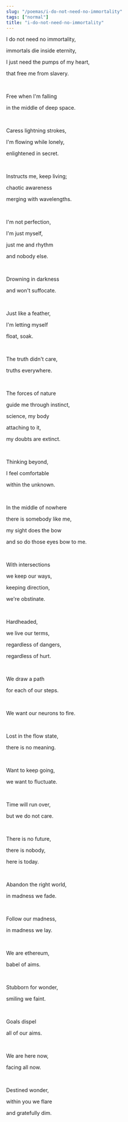 ```yaml
---
slug: "/poemas/i-do-not-need-no-immortality"
tags: ["normal"]
title: "i-do-not-need-no-immortality"
---
```

I do not need no immortality,

immortals die inside eternity,

I just need the pumps of my heart,

that free me from slavery.

&nbsp;

Free when I'm falling

in the middle of deep space.

&nbsp;

Caress lightning strokes,

I'm flowing while lonely,

enlightened in secret.

&nbsp;

Instructs me, keep living;

chaotic awareness

merging with wavelengths.

&nbsp;

I'm not perfection,

I'm just myself,

just me and rhythm

and nobody else.

&nbsp;

Drowning in darkness

and won't suffocate.

&nbsp;

Just like a feather,

I'm letting myself

float, soak.

&nbsp;

The truth didn't care,

truths everywhere.

&nbsp;

The forces of nature

guide me through instinct,

science, my body

attaching to it,

my doubts are extinct.

&nbsp;

Thinking beyond,

I feel comfortable

within the unknown.

&nbsp;

In the middle of nowhere

there is somebody like me,

my sight does the bow

and so do those eyes bow to me.

&nbsp;

With intersections

we keep our ways,

keeping direction,

we're obstinate.

&nbsp;

Hardheaded,

we live our terms,

regardless of dangers,

regardless of hurt.

&nbsp;

We draw a path

for each of our steps.

&nbsp;

We want our neurons to fire.

&nbsp;

Lost in the flow state,

there is no meaning.

&nbsp;

Want to keep going,

we want to fluctuate.

&nbsp;

Time will run over,

but we do not care.

&nbsp;

There is no future,

there is nobody,

here is today.

&nbsp;

Abandon the right world,

in madness we fade.

&nbsp;

Follow our madness,

in madness we lay.

&nbsp;

We are ethereum,

babel of aims.

&nbsp;

Stubborn for wonder,

smiling we faint.

&nbsp;

Goals dispel

all of our aims.

&nbsp;

We are here now,

facing all now.

&nbsp;

Destined wonder,

within you we flare

and gratefully dim.